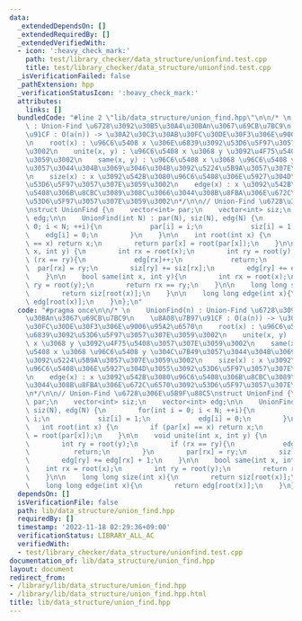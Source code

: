 ```yaml
---
data:
  _extendedDependsOn: []
  _extendedRequiredBy: []
  _extendedVerifiedWith:
  - icon: ':heavy_check_mark:'
    path: test/library_checker/data_structure/unionfind.test.cpp
    title: test/library_checker/data_structure/unionfind.test.cpp
  _isVerificationFailed: false
  _pathExtension: hpp
  _verificationStatusIcon: ':heavy_check_mark:'
  attributes:
    links: []
  bundledCode: "#line 2 \"lib/data_structure/union_find.hpp\"\n\n/* \n    UnionFind(n)\
    \ : Union-Find \u6728\u3092\u30B5\u30A4\u30BAn\u3067\u69CB\u7BC9\n    \u8A08\u7B97\
    \u91CF : O(a(n)) -> \u30A2\u30C3\u30AB\u30FC\u30DE\u30F3\u306E\u9006\u95A2\u6570\
    \n    root(x) : \u96C6\u5408 x \u306E\u6839\u3092\u53D6\u5F97\u3057\u307E\u3059\
    \u3002\n    unite(x, y) : \u96C6\u5408 x \u3068 y \u3092\u4F75\u5408\u3057\u307E\
    \u3059\u3002\n    same(x, y) : \u96C6\u5408 x \u3068 \u96C6\u5408 y \u304C\u7B49\
    \u3057\u3044\u304B\u3069\u3046\u304B\u3092\u5224\u5B9A\u3057\u307E\u3059\u3002\
    \n    size(x) : x \u3092\u542B\u3080\u96C6\u5408\u306E\u5927\u304D\u3055\u3092\
    \u53D6\u5F97\u3057\u307E\u3059\u3002\n    edge(x) : x \u3092\u542B\u3080\u96C6\
    \u5408\u306B\u8CBC\u3089\u308C\u3066\u3044\u308B\u8FBA\u306E\u672C\u6570\u3092\
    \u53D6\u5F97\u3057\u307E\u3059\u3002\n*/\n\n// Union-Find \u6728\u306E\u5B9F\u88C5\
    \nstruct UnionFind {\n    vector<int> par;\n    vector<int> siz;\n    vector<int>\
    \ edg;\n\n    UnionFind(int N) : par(N), siz(N), edg(N) {\n        for(int i =\
    \ 0; i < N; ++i){\n            par[i] = i;\n            siz[i] = 1;\n        \
    \    edg[i] = 0;\n        }\n    }\n\n    int root(int x) {\n        if (par[x]\
    \ == x) return x;\n        return par[x] = root(par[x]);\n    }\n\n    void unite(int\
    \ x, int y) {\n        int rx = root(x);\n        int ry = root(y);\n        if\
    \ (rx == ry){\n            edg[rx]++;\n            return;\n        }\n      \
    \  par[rx] = ry;\n        siz[ry] += siz[rx];\n        edg[ry] += edg[rx] + 1;\n\
    \    }\n\n    bool same(int x, int y){\n        int rx = root(x);\n        int\
    \ ry = root(y);\n        return rx == ry;\n    }\n\n    long long size(int x){\n\
    \        return siz[root(x)];\n    }\n\n    long long edge(int x){\n        return\
    \ edg[root(x)];\n    }\n};\n"
  code: "#pragma once\n\n/* \n    UnionFind(n) : Union-Find \u6728\u3092\u30B5\u30A4\
    \u30BAn\u3067\u69CB\u7BC9\n    \u8A08\u7B97\u91CF : O(a(n)) -> \u30A2\u30C3\u30AB\
    \u30FC\u30DE\u30F3\u306E\u9006\u95A2\u6570\n    root(x) : \u96C6\u5408 x \u306E\
    \u6839\u3092\u53D6\u5F97\u3057\u307E\u3059\u3002\n    unite(x, y) : \u96C6\u5408\
    \ x \u3068 y \u3092\u4F75\u5408\u3057\u307E\u3059\u3002\n    same(x, y) : \u96C6\
    \u5408 x \u3068 \u96C6\u5408 y \u304C\u7B49\u3057\u3044\u304B\u3069\u3046\u304B\
    \u3092\u5224\u5B9A\u3057\u307E\u3059\u3002\n    size(x) : x \u3092\u542B\u3080\
    \u96C6\u5408\u306E\u5927\u304D\u3055\u3092\u53D6\u5F97\u3057\u307E\u3059\u3002\
    \n    edge(x) : x \u3092\u542B\u3080\u96C6\u5408\u306B\u8CBC\u3089\u308C\u3066\
    \u3044\u308B\u8FBA\u306E\u672C\u6570\u3092\u53D6\u5F97\u3057\u307E\u3059\u3002\
    \n*/\n\n// Union-Find \u6728\u306E\u5B9F\u88C5\nstruct UnionFind {\n    vector<int>\
    \ par;\n    vector<int> siz;\n    vector<int> edg;\n\n    UnionFind(int N) : par(N),\
    \ siz(N), edg(N) {\n        for(int i = 0; i < N; ++i){\n            par[i] =\
    \ i;\n            siz[i] = 1;\n            edg[i] = 0;\n        }\n    }\n\n \
    \   int root(int x) {\n        if (par[x] == x) return x;\n        return par[x]\
    \ = root(par[x]);\n    }\n\n    void unite(int x, int y) {\n        int rx = root(x);\n\
    \        int ry = root(y);\n        if (rx == ry){\n            edg[rx]++;\n \
    \           return;\n        }\n        par[rx] = ry;\n        siz[ry] += siz[rx];\n\
    \        edg[ry] += edg[rx] + 1;\n    }\n\n    bool same(int x, int y){\n    \
    \    int rx = root(x);\n        int ry = root(y);\n        return rx == ry;\n\
    \    }\n\n    long long size(int x){\n        return siz[root(x)];\n    }\n\n\
    \    long long edge(int x){\n        return edg[root(x)];\n    }\n};"
  dependsOn: []
  isVerificationFile: false
  path: lib/data_structure/union_find.hpp
  requiredBy: []
  timestamp: '2022-11-18 02:29:36+09:00'
  verificationStatus: LIBRARY_ALL_AC
  verifiedWith:
  - test/library_checker/data_structure/unionfind.test.cpp
documentation_of: lib/data_structure/union_find.hpp
layout: document
redirect_from:
- /library/lib/data_structure/union_find.hpp
- /library/lib/data_structure/union_find.hpp.html
title: lib/data_structure/union_find.hpp
---
```

